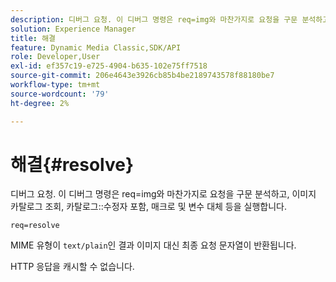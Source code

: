 ```yaml
---
description: 디버그 요청. 이 디버그 명령은 req=img와 마찬가지로 요청을 구문 분석하고, 이미지 카탈로그 조회, 카탈로그 수정자 포함, 매크로 및 변수 대체 등을 실행합니다.
solution: Experience Manager
title: 해결
feature: Dynamic Media Classic,SDK/API
role: Developer,User
exl-id: ef357c19-e725-4904-b635-102e75ff7518
source-git-commit: 206e4643e3926cb85b4be2189743578f88180be7
workflow-type: tm+mt
source-wordcount: '79'
ht-degree: 2%

---
```


# 해결{#resolve}

디버그 요청. 이 디버그 명령은 req=img와 마찬가지로 요청을 구문 분석하고, 이미지 카탈로그 조회, 카탈로그::수정자 포함, 매크로 및 변수 대체 등을 실행합니다.

`req=resolve`

MIME 유형이 `text/plain`인 결과 이미지 대신 최종 요청 문자열이 반환됩니다.

HTTP 응답을 캐시할 수 없습니다.
